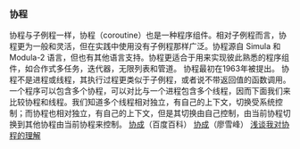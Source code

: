 ### 协程

协程与子例程一样，协程（coroutine）也是一种程序组件。相对子例程而言，协程更为一般和灵活，但在实践中使用没有子例程那样广泛。协程源自 Simula 和 Modula-2 语言，但也有其他语言支持。协程更适合于用来实现彼此熟悉的程序组件，如合作式多任务，迭代器，无限列表和管道。 协程最初在1963年被提出。
协程不是进程或线程，其执行过程更类似于子例程，或者说不带返回值的函数调用。
一个程序可以包含多个协程，可以对比与一个进程包含多个线程，因而下面我们来比较协程和线程。我们知道多个线程相对独立，有自己的上下文，切换受系统控制；而协程也相对独立，有自己的上下文，但是其切换由自己控制，由当前协程切换到其他协程由当前协程来控制。
[协成](http://baike.baidu.com/link?url=xuoY1kyHm-ZfB--u_BYw7OsESE2maij6y_3ppuuPGtBUB9e9bH7YM0AHHHgvue0-SXz5leUIQIGUh_9kXyiNsa)（百度百科）
[协成](http://www.liaoxuefeng.com/wiki/001374738125095c955c1e6d8bb493182103fac9270762a000/0013868328689835ecd883d910145dfa8227b539725e5ed000)（廖雪峰）
[浅谈我对协程的理解](http://www.wfuyu.com/mvc/21648.html)